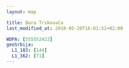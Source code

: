 ```yaml
---
layout: map

title: Bara Trskovača
last_modified_at: 2018-05-20T16:01:51+02:00

WDPA: [555552422]
geoSrbija:
  L1_183: [144]
  L1_362: [71]
---
```

